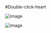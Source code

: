 #Double-click-heart

![image](https://user-images.githubusercontent.com/81670997/170850304-4a8e51f7-687e-46db-9648-64d73d255321.png)

![image](https://user-images.githubusercontent.com/81670997/170850344-0831eaa4-c527-48b0-bb5f-4b908f19835d.png)

